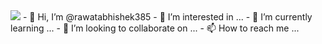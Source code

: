 <img src="C:\Users\DELL\OneDrive\Pictures\Saved Pictures\Abhishek.jpg">
- 👋 Hi, I’m @rawatabhishek385
- 👀 I’m interested in ...
- 🌱 I’m currently learning ...
- 💞️ I’m looking to collaborate on ...
- 📫 How to reach me ...

<!---
rawatabhishek385/rawatabhishek385 is a ✨ special ✨ repository because its `README.md` (this file) appears on your GitHub profile.
You can click the Preview link to take a look at your changes.
--->
